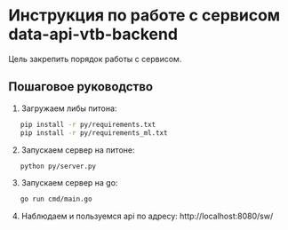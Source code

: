 #  Инструкция по работе с сервисом data-api-vtb-backend

Цель закрепить порядок работы с сервисом.

## Пошаговое руководство

1. Загружаем либы питона:
```bash
   pip install -r py/requirements.txt
   pip install -r py/requirements_ml.txt
```
2. Запускаем сервер на питоне:
```bash
   python py/server.py
```
3. Запускаем сервер на go:
```bash
   go run cmd/main.go
```
4. Наблюдаем и пользуемся api по адресу:
   http://localhost:8080/sw/
  